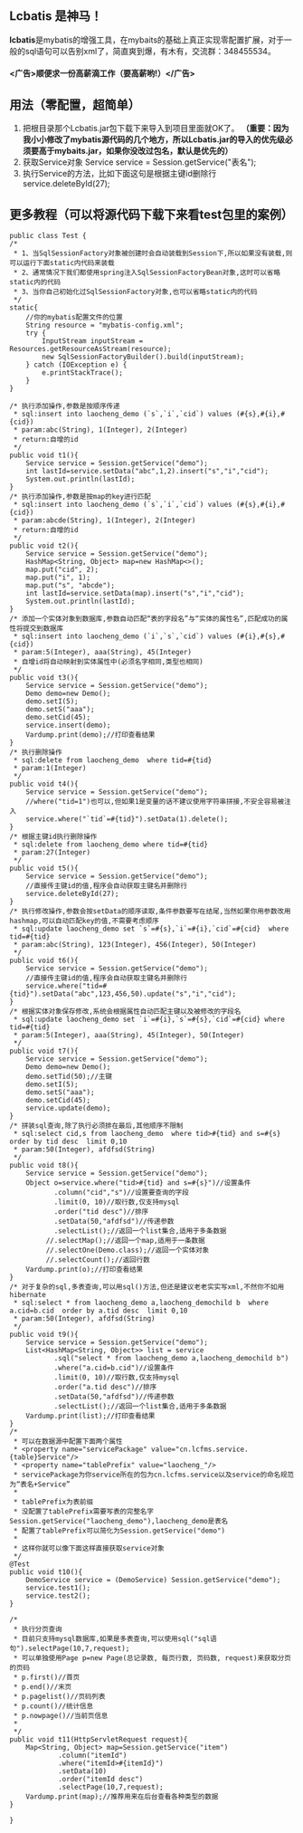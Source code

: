 ## Lcbatis 是神马！
**lcbatis**是mybatis的增强工具，在mybaits的基础上真正实现零配置扩展，对于一般的sql语句可以告别xml了，简直爽到爆，有木有，交流群：348455534。
#### <广告>顺便求一份高薪滴工作（要高薪哟!）</广告>

## 用法（零配置，超简单）
1. 把根目录那个Lcbatis.jar包下载下来导入到项目里面就OK了。
**（重要：因为我小小修改了mybatis源代码的几个地方，所以Lcbatis.jar的导入的优先级必须要高于mybaits.jar，如果你没改过包名，默认是优先的）**
1. 获取Service对象
		Service service = Session.getService("表名");
1. 执行Service的方法，比如下面这句是根据主键id删除行
		service.deleteById(27);

## 更多教程（可以将源代码下载下来看test包里的案例）
	public class Test {
	/*
	 * 1、当SqlSessionFactory对象被创建时会自动装载到Session下,所以如果没有装载,则可以运行下面static内代码来装载
	 * 2、通常情况下我们都使用spring注入SqlSessionFactoryBean对象,这时可以省略static内的代码
	 * 3、当你自己初始化过SqlSessionFactory对象,也可以省略static内的代码
	 */
	static{
		//你的mybatis配置文件的位置
		String resource = "mybatis-config.xml";
		try {
			InputStream inputStream = Resources.getResourceAsStream(resource);
			new SqlSessionFactoryBuilder().build(inputStream);
		} catch (IOException e) {
			e.printStackTrace();
		}		
	}
	
	/* 执行添加操作,参数是按顺序传递
	 * sql:insert into laocheng_demo (`s`,`i`,`cid`) values (#{s},#{i},#{cid})
	 * param:abc(String), 1(Integer), 2(Integer)
	 * return:自增的id
	 */
	public void t1(){		
		Service service = Session.getService("demo");			
		int lastId=service.setData("abc",1,2).insert("s","i","cid");
		System.out.println(lastId);
	}
	/* 执行添加操作,参数是按map的key进行匹配
	 * sql:insert into laocheng_demo (`s`,`i`,`cid`) values (#{s},#{i},#{cid})
	 * param:abcde(String), 1(Integer), 2(Integer)
	 * return:自增的id
	 */
	public void t2(){		
		Service service = Session.getService("demo");	
		HashMap<String, Object> map=new HashMap<>();
		map.put("cid", 2);
		map.put("i", 1);
		map.put("s", "abcde");
		int lastId=service.setData(map).insert("s","i","cid");
		System.out.println(lastId);
	}
	/* 添加一个实体对象到数据库,参数自动匹配“表的字段名”与“实体的属性名”,匹配成功的属性将提交到数据库
	 * sql:insert into laocheng_demo (`i`,`s`,`cid`) values (#{i},#{s},#{cid})
	 * param:5(Integer), aaa(String), 45(Integer)
	 * 自增id将自动映射到实体属性中(必须名字相同,类型也相同)
	 */
	public void t3(){		
		Service service = Session.getService("demo");	
		Demo demo=new Demo();
		demo.setI(5);	
		demo.setS("aaa");
		demo.setCid(45);
		service.insert(demo);
		Vardump.print(demo);//打印查看结果
	}
	/* 执行删除操作
	 * sql:delete from laocheng_demo  where tid=#{tid}
	 * param:1(Integer)
	 */
	public void t4(){		
		Service service = Session.getService("demo");	
		//where("tid=1")也可以,但如果1是变量的话不建议使用字符串拼接,不安全容易被注入
		service.where("`tid`=#{tid}").setData(1).delete();
	}
	/* 根据主键id执行删除操作
	 * sql:delete from laocheng_demo where tid=#{tid}
	 * param:27(Integer)
	 */
	public void t5(){		
		Service service = Session.getService("demo");
		//直接传主键id的值,程序会自动获取主键名并删除行
		service.deleteById(27);
	}
	/* 执行修改操作,参数会按setData的顺序读取,条件参数要写在结尾,当然如果你用参数改用hashmap,可以自动匹配key的值,不需要考虑顺序
	 * sql:update laocheng_demo set `s`=#{s},`i`=#{i},`cid`=#{cid}  where tid=#{tid}
	 * param:abc(String), 123(Integer), 456(Integer), 50(Integer)
	 */
	public void t6(){		
		Service service = Session.getService("demo");
		//直接传主键id的值,程序会自动获取主键名并删除行
		service.where("tid=#{tid}").setData("abc",123,456,50).update("s","i","cid");
	}
	/* 根据实体对象保存修改,系统会根据属性自动匹配主键以及被修改的字段名
	 * sql:update laocheng_demo set `i`=#{i},`s`=#{s},`cid`=#{cid} where tid=#{tid}
	 * param:5(Integer), aaa(String), 45(Integer), 50(Integer)
	 */	
	public void t7(){		
		Service service = Session.getService("demo");
		Demo demo=new Demo();		
		demo.setTid(50);//主键
		demo.setI(5);	
		demo.setS("aaa");
		demo.setCid(45);
		service.update(demo);
	}
	/* 拼装sql查询,除了执行必须排在最后,其他顺序不限制
	 * sql:select cid,s from laocheng_demo  where tid>#{tid} and s=#{s}  order by tid desc  limit 0,10
	 * param:50(Integer), afdfsd(String)
	 */
	public void t8(){	
		Service service = Session.getService("demo");
		Object o=service.where("tid>#{tid} and s=#{s}")//设置条件
			   .column("cid","s")//设置要查询的字段
			   .limit(0, 10)//取行数,仅支持mysql
			   .order("tid desc")//排序
		       .setData(50,"afdfsd")//传递参数	
		       .selectList();//返回一个list集合,适用于多条数据
			 //.selectMap();//返回一个map,适用于一条数据
			 //.selectOne(Demo.class);//返回一个实体对象
			 //.selectCount();//返回行数	
		Vardump.print(o);//打印查看结果
	}
	/* 对于复杂的sql,多表查询,可以用sql()方法,但还是建议老老实实写xml,不然你不如用hibernate
	 * sql:select * from laocheng_demo a,laocheng_demochild b  where a.cid=b.cid  order by a.tid desc  limit 0,10
	 * param:50(Integer), afdfsd(String)
	 */
	public void t9(){	
		Service service = Session.getService("demo");
		List<HashMap<String, Object>> list = service
			   .sql("select * from laocheng_demo a,laocheng_demochild b")
		       .where("a.cid=b.cid")//设置条件
			   .limit(0, 10)//取行数,仅支持mysql
			   .order("a.tid desc")//排序
		       .setData(50,"afdfsd")//传递参数	
		       .selectList();//返回一个list集合,适用于多条数据	
		Vardump.print(list);//打印查看结果
	}
	/*
	 * 可以在数据源中配置下面两个属性
	 * <property name="servicePackage" value="cn.lcfms.service.{table}Service"/>
	 * <property name="tablePrefix" value="laocheng_"/>
	 * servicePackage为你service所在的包为cn.lcfms.service以及service的命名规范为“表名+Service”
	 * 
	 * tablePrefix为表前缀
	 * 没配置了tablePrefix需要写表的完整名字Session.getService("laocheng_demo"),laocheng_demo是表名
	 * 配置了tablePrefix可以简化为Session.getService("demo")
	 * 
	 * 这样你就可以像下面这样直接获取service对象
	 */
	@Test
	public void t10(){	
		DemoService service = (DemoService) Session.getService("demo");
		service.test1();
		service.test2();
	}
	
    /*
     * 执行分页查询
     * 目前只支持mysql数据库,如果是多表查询,可以使用sql("sql语句").selectPage(10,7,request);
     * 可以单独使用Page p=new Page(总记录数, 每页行数, 页码数, request)来获取分页的页码
     * p.first()//首页
	 * p.end()//末页
	 * p.pagelist()//页码列表
	 * p.count()//统计信息
	 * p.nowpage()//当前页信息	
     * 
     */
	public void t11(HttpServletRequest request){
		Map<String, Object> map=Session.getService("item")
				.column("itemId")
				.where("itemId>#{itemId}")
				.setData(10)
				.order("itemId desc")
				.selectPage(10,7,request);		
		Vardump.print(map);//推荐用来在后台查看各种类型的数据		
	}
	
	}

